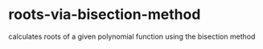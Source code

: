 # roots-via-bisection-method
calculates roots of a given polynomial function using the bisection method
